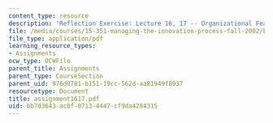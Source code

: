 ```yaml
---
content_type: resource
description: 'Reflection Exercise: Lecture 16, 17 -- Organizational Features'
file: /media/courses/15-351-managing-the-innovation-process-fall-2002/bb7d3643ac0f07134447cf9da4284315_assignment1617.pdf
file_type: application/pdf
learning_resource_types:
- Assignments
ocw_type: OCWFile
parent_title: Assignments
parent_type: CourseSection
parent_uid: 976d0781-b151-19cc-562d-aa81949f8937
resourcetype: Document
title: assignment1617.pdf
uid: bb7d3643-ac0f-0713-4447-cf9da4284315
---
```

